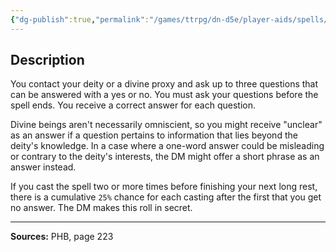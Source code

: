 ```yaml
---
{"dg-publish":true,"permalink":"/games/ttrpg/dn-d5e/player-aids/spells/level-5/commune/","tags":["TTRPG/DND/5e","verbal","somatic","material","ritual","Spell"],"noteIcon":""}
---
```



## Description
You contact your deity or a divine proxy and ask up to three questions that can be answered with a yes or no.
You must ask your questions before the spell ends.
You receive a correct answer for each question.

Divine beings aren't necessarily omniscient, so you might receive "unclear" as an answer if a question pertains to information that lies beyond the deity's knowledge.
In a case where a one-word answer could be misleading or contrary to the deity's interests, the DM might offer a short phrase as an answer instead.

If you cast the spell two or more times before finishing your next long rest, there is a cumulative `25%` chance for each casting after the first that you get no answer.
The DM makes this roll in secret.

---

**Sources:** PHB, page 223
